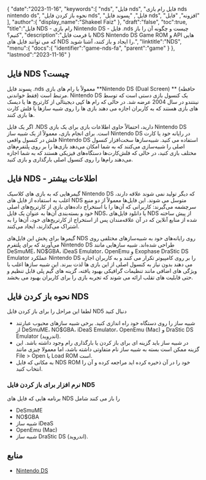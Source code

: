 {
   "date":"2023-11-16",
   "keywords":[
"nds",
"فایل nds",
"فایل رام بازی nds nintendo ds",
"نحوه باز کردن فایل nds",
"فایل",
"پسوند فایل nds",
"افزونه",
"فایل"
],
   "author":{
      "display_name":"Shakeel Faiz"
},
   "draft":"false",
   "toc":true,
   "title":"فایل NDS - رام بازی Nintendo DS - فایل .nds چیست و چگونه آن را باز کنیم؟",
   "description":"با فرمت فایل NDS Nintendo DS Game ROM و API هایی که می توانند فایل های NDS را ایجاد و باز کنند، آشنا شوید.",
   "linktitle":"NDS",
   "menu":{
      "docs":{
         "identifier":"game-nds-fa",
         "parent":"game"
}
},
   "lastmod":"2023-11-16"
}

## فایل NDS چیست؟

پسوند فایل .nds معمولاً با رام های بازی **Nintendo DS (Dual Screen) ** (حافظه فقط خواندنی) مرتبط است. Nintendo DS یک کنسول بازی دستی است که توسط نینتندو در سال 2004 عرضه شد. در حالی که رام ها کپی دیجیتالی از کارتریج ها یا دیسک های بازی هستند که به کاربران اجازه می دهند بازی ها را روی شبیه سازها یا فلش کارت ها بازی کنند.

اگر یک فایل .NDS دارید، احتمالاً حاوی اطلاعات بازی برای یک بازی Nintendo DS است. برای انجام بازی، معمولاً از یک شبیه ساز Nintendo DS در رایانه خود یا کارت فلش در کنسول واقعی Nintendo DS استفاده می کنید. شبیه‌سازها سخت‌افزار کنسول اصلی را شبیه‌سازی می‌کنند که به شما امکان می‌دهد بازی‌ها را بر روی پلتفرم‌های مختلف بازی کنید، در حالی که فلش‌کارت‌ها دستگاه‌های فیزیکی هستند که به شما اجازه می‌دهند رام‌ها را روی کنسول اصلی بارگذاری و بازی کنید.

## فایل NDS - اطلاعات بیشتر

گیمرهایی که به بازی های کلاسیک Nintendo DS که دیگر تولید نمی شوند علاقه دارند، اغلب به استفاده از فایل های NDS متوسل می شوند. این فایل‌ها معمولاً از دو منبع سرچشمه می‌گیرند: کاربرانی که آن‌ها را با استخراج داده‌های بازی از کارتریج‌های اصلی خود و بسته‌بندی آن‌ها به عنوان یک فایل NDS، یا دانلود فایل‌های NDS از پیش ساخته شده از منابع آنلاین که در آن علاقه‌مندان پس از استخراج از کارتریج‌های خود، آن‌ها را به اشتراک می‌گذارند، ایجاد می‌کنند.

گیمرها برای پخش این فایل‌های NDS روی رایانه‌های خود به شبیه‌سازهای مختلفی روی می‌آورند که برای پلتفرم Nintendo DS طراحی شده‌اند. شبیه سازهایی مانند DeSmuME، NO$GBA، iDeaS Emulator، OpenEmu و Exophase DraStic DS Emulator عملکرد Nintendo DS را بر روی کامپیوتر تکرار می کنند و به کاربران اجازه می دهند بدون نیاز به کنسول اصلی از این بازی ها لذت ببرند. این شبیه سازها اغلب با ویژگی های اضافی مانند تنظیمات گرافیکی بهبود یافته، گزینه های گیم پلی قابل تنظیم و حتی قابلیت های تقلب ارائه می شوند که تجربه بازی را برای کاربران بهبود می بخشد.

## نحوه باز کردن فایل NDS

لطفا این مراحل را برای باز کردن فایل ND5 دنبال کنید

- شبیه ساز را روی دستگاه خود راه اندازی کنید. برخی شبیه سازهای محبوب عبارتند از DeSmuME، NO$GBA، iDeaS Emulator، OpenEmu (Mac) و DraStic DS Emulator (اندروید).
- در شبیه ساز باید گزینه ای برای باز کردن یا بارگذاری رام وجود داشته باشد. این گزینه ممکن است بسته به شبیه ساز نام متفاوتی داشته باشد، اما معمولا چیزی مانند File > Open یا Load ROM است.
- به مکانی که فایل NDS ROM خود را در آن ذخیره کرده اید مراجعه کرده و آن را انتخاب کنید.

### نرم افزار برای باز کردن فایل ND5

برنامه هایی که فایل های NDS را باز می کنند شامل

- DeSmuME
- NO$GBA
- شبیه ساز iDeaS
- OpenEmu (Mac)
- شبیه ساز DraStic DS (اندروید).

## منابع
* [Nintendo DS](https://en.wikipedia.org/wiki/Nintendo_DS)


